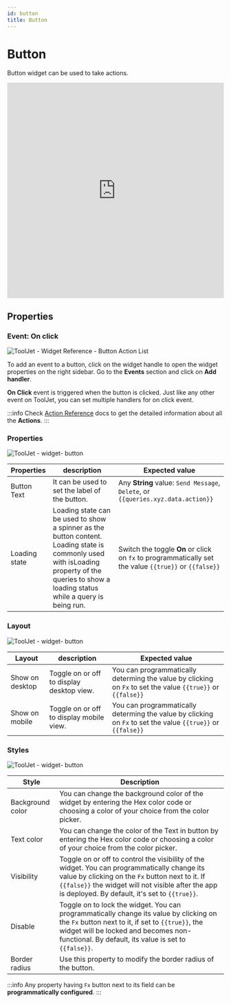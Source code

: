 ```yaml
---
id: button
title: Button
---
```

# Button

Button widget can be used to take actions.

<iframe height="500"src="https://www.youtube.com/embed/zw3yxC7WUOg" title="Tooljet Button Widget" frameborder="0" allowfullscreen width="100%"></iframe>

## Properties
### Event: On click

<div style={{textAlign: 'center'}}>

![ToolJet - Widget Reference - Button Action List](/img/widgets/button/button-actions.png)

</div>

To add an event to a button, click on the widget handle to open the widget properties on the right sidebar. Go to the **Events** section and click on **Add handler**.

**On Click** event is triggered when the button is clicked. Just like any other event on ToolJet, you can set multiple handlers for on click event.

:::info
Check [Action Reference](/docs/actions/show-alert) docs to get the detailed information about all the **Actions**.
:::

### Properties

<div style={{textAlign: 'center'}}>

![ToolJet - widget- button](/img/widgets/button/properties.png)

</div>

| Properties  | description | Expected value |
| ----------- | ----------- | -------------- |
| Button Text | It can be used to set the label of the button. | Any **String** value: `Send Message`, `Delete`, or `{{queries.xyz.data.action}}` |
| Loading state | Loading state can be used to show a spinner as the button content. Loading state is commonly used with isLoading property of the queries to show a loading status while a query is being run. | Switch the toggle **On** or click on `fx` to programmatically set the value `{{true}}` or `{{false}}`  |

### Layout

<div style={{textAlign: 'center'}}>

![ToolJet - widget- button](/img/widgets/list-view/listlayout.png)

</div>

| Layout  | description | Expected value |
| ----------- | ----------- | ------------ |
| Show on desktop | Toggle on or off to display desktop view. | You can programmatically determing the value by clicking on `Fx` to set the value `{{true}}` or `{{false}}` |
| Show on mobile | Toggle on or off to display mobile view. | You can programmatically determing the value by clicking on `Fx` to set the value `{{true}}` or `{{false}}` |

### Styles

<div style={{textAlign: 'center'}}>

![ToolJet - widget- button](/img/widgets/button/styles.png)

</div>

| Style      | Description |
| ----------- | ----------- | 
| Background color |  You can change the background color of the widget by entering the Hex color code or choosing a color of your choice from the color picker. |
| Text color |  You can change the color of the Text in button by entering the Hex color code or choosing a color of your choice from the color picker. |
| Visibility | Toggle on or off to control the visibility of the widget. You can programmatically change its value by clicking on the `Fx` button next to it. If `{{false}}` the widget will not visible after the app is deployed. By default, it's set to `{{true}}`. |
| Disable | Toggle on to lock the widget. You can programmatically change its value by clicking on the `Fx` button next to it, if set to `{{true}}`, the widget will be locked and becomes non-functional. By default, its value is set to `{{false}}`. |
| Border radius | Use this property to modify the border radius of the button. |

:::info
Any property having `Fx` button next to its field can be **programmatically configured**.
:::